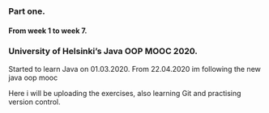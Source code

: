### Part one. 
#### From week 1 to week 7.
### University of Helsinki’s Java OOP MOOC 2020.

Started to learn Java on 01.03.2020.
From 22.04.2020 im following the new java oop mooc

Here i will be uploading the exercises, also learning Git and practising version control.
